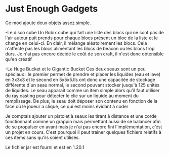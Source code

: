 # Just Enough Gadgets

Ce mod ajoute deux objets assez simple.

-Le disco cube
Un Rubix cube qui fait une liste des blocs qui ne sont pas de l'air autour puit prends pour chaque blocs présent un bloc de la liste et le change en celui-ci.
En clair, il mélange aléatoirement les blocs. Cela n'affecte pas les blocs alimentant les blocs de beacon ou les blocs trop durs. Je n'ai pas encore décidé le coût de son craft, il n'est donc obtensible qu'en créatif

-Le Huge Bucket et le Gigantic Bucket
Ces deux seaux sont un peu spéciaux : le premier permet de prendre et placer les liquides (eau et lave) en 3x3x3 et le second en 5x5x5.Ils ont donc une capacitée de stockage différente d'un seau normal, le second pouvant stocker jusqu'à 125 unités de liquides. Le seau apparaît comme un item simple alors qu'il faut utiliser du ray casting pour détecter le clic sur un liquide au moment du remplissage. De plus, le seau doit déposer son contenu en fonction de la face où le joueur a cliqué, ce qui est moins évidant à coder

Je comptais ajouter un pistolet à seaux les tirant à distance et une corde fonctionnant comme un grappin mais permettant aussi de se balancer afin de se propulser en avant mais je n'ai pas encore fini l'implémentation, c’est un projet en cours. C’est pourquoi il peut trainer quelques fichiers relatifs à ces items sans qu'ils soient utilisés.

Le fichier jar est fourni et est en 1.20.1
